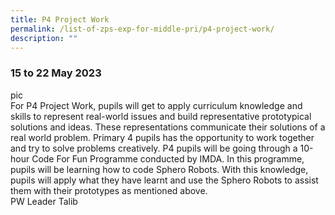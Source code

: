 ```yaml
---
title: P4 Project Work
permalink: /list-of-zps-exp-for-middle-pri/p4-project-work/
description: ""
---
```

### **15 to 22 May 2023**
pic<br>For P4 Project Work, pupils will get to apply curriculum knowledge and skills to represent real-world issues and build representative prototypical solutions and ideas. These representations communicate their solutions of a real world problem. Primary 4 pupils has the opportunity to work together and try to solve problems creatively. P4 pupils will be going through a 10-hour Code For Fun Programme conducted by IMDA. In this programme, pupils will be learning how to code Sphero Robots. With this knowledge, pupils will apply what they have learnt and use the Sphero Robots to assist them with their prototypes as mentioned above.<br>PW Leader Talib